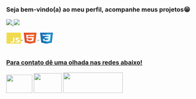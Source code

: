 ### Seja bem-vindo(a) ao meu perfil, acompanhe meus projetos😁

<div>
   <a href="https://github.com/samalves2003">
   <img height="180em" src="https://github-readme-stats.vercel.app/api?username=Samalves2003&show_icons=true&theme=tokyonight&include_all_commits=true&count_private=true"/>
   <img height="180em" src="https://github-readme-stats.vercel.app/api/top-langs/?username=Samalves2003&layout=compact&langs_count=6&theme=tokyonight"/>
</div>
    
<div style="display: inline_block"><br>
  <img align="center" alt="Js" height="30" width="40" src="https://raw.githubusercontent.com/devicons/devicon/master/icons/javascript/javascript-plain.svg ">
  <img align="center" alt="HTML" height="30" width="40" src="https://raw.githubusercontent.com/devicons/devicon/master/icons/html5/html5-original.svg ">
  <img align="center" alt="CSS" height="30" width="40" src="https://raw.githubusercontent.com/devicons/devicon/master/icons/css3/css3-original.svg ">
</div>
 
<br>


### Para contato dê uma olhada nas redes abaixo!
 
<div>
  <a href="https://www.linkedin.com/in/Samuel-alves2003" target="_blank"><img src="https://img.freepik.com/vetores-premium/logotipo-quadrado-do-linkedin-isolado-no-fundo-branco_469489-892.jpg" width="70" height="49" target target="_blank"></a>
 <a href = "mailto:samalves2003@outlook.com." target="_blank"><img src="https://logosmarcas.net/imageup/Outlook/Outlook_(4).png" width="75" height="52.5" target="_blank"></a>
<a href = "https://wa.me/5571987364634?text=Oi+Samuel%21+Vi+seu+contato+no+GitHub+e+me+interessei+por+meio+de+seus+projetos." target="_blank"><img src="https://raw.githubusercontent.com/smashah/whatsapp-button/master/button-demo.png" width="160" height="55" target="_blank"></a>
</div>

